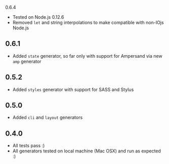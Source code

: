 0.6.4

-	Tested on Node.js 0.12.6
-	Removed `let` and string interpolations to make compatible with non-IOjs Node.js

0.6.1
-----

-	Added `state` generator, so far only with support for Ampersand via new `amp` generator

0.5.2
-----

-	Added `styles` generator with support for SASS and Stylus

0.5.0
-----

-	Added `cli` and `layout` generators

0.4.0
-----

-	All tests pass :)
-	All generators tested on local machine (Mac OSX) and run as expected :)
